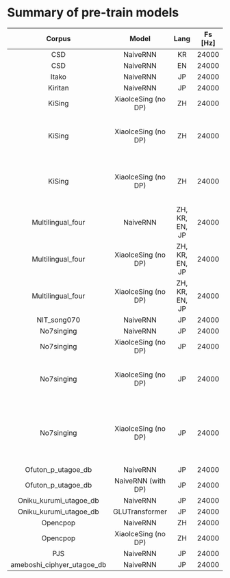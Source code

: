 # Summary of pre-train models

| Corpus                    | Model                 | Lang            | Fs [Hz] | Recipe                                                                                     | Download                                                                            | Note                                                          |
| :------------:            | :-------------------: | :---:           | :-----: | :---------------------------------------------------------------------------------------:  | :----------:                                                                        | :-----------------------------------------------------------: |
| CSD                       | NaiveRNN              | KR              | 24000   | [link](https://github.com/SJTMusicTeam/Muskits/tree/main/egs/csd/svs1)                     | [link](https://drive.google.com/open?id=106uufN_PN2UmbOh9XoNpTYRHqtbOON-U) |                                                               |
| CSD                       | NaiveRNN              | EN              | 24000   | [link](https://github.com/SJTMusicTeam/Muskits/tree/main/egs/csd/svs1)                     | [link](https://drive.google.com/open?id=1lSzL1wG_uoLEtXimMA_d91QmkhA5UlT9) |                                                               |
| Itako                     | NaiveRNN              | JP              | 24000   | [link](https://github.com/SJTMusicTeam/Muskits/tree/main/egs/itako/svs1)                   | [link](https://drive.google.com/file/d/16oaEMSWyMoTELJdHO3FCunfoS2C1-hTX/view?usp=sharing)             |                                                               |
| Kiritan                   | NaiveRNN              | JP              | 24000   | [link](https://github.com/SJTMusicTeam/Muskits/tree/main/egs/kiritan/svs1)                 | [link](https://drive.google.com/open?id=)            |                                                               |
| KiSing                    | XiaoIceSing (no DP)   | ZH              | 24000   | [link](https://github.com/SJTMusicTeam/Muskits/tree/main/egs/kising/svs1)                  | [link](https://drive.google.com/open?id=1e5mmJVFMpN9t3CbVuAealOLGqTXOEoCd)          |                                                               |
| KiSing                    | XiaoIceSing (no DP)   | ZH              | 24000   | [link](https://github.com/SJTMusicTeam/Muskits/tree/main/egs/kising/svs1)                  | [link](https://drive.google.com/open?id=1eN5RoGHP8NGBdFZbQdouvgNwNVCKjnen) | Pre-trained from multilinugal recipe                          |
| KiSing                    | XiaoIceSing (no DP)   | ZH              | 24000   | [link](https://github.com/SJTMusicTeam/Muskits/tree/main/egs/kising/svs1)                  | [link](https://drive.google.com/open?id=13HhAY6a-Dc4aIg3Ae3VTy8EhhUBXtvDL) | Pre-trained from Opencpop recipe                              |
| Multilingual_four         | NaiveRNN              | ZH, KR, EN, JP  | 24000   | [link](https://github.com/SJTMusicTeam/Muskits/tree/main/egs/multilingual_four/svs1)       | [link](https://drive.google.com/open?id=1bnHJ18t_nOusvSOhoDt9iIcXttvLzNcA) | No language ID                                                |
| Multilingual_four         | XiaoIceSing (no DP)   | ZH, KR, EN, JP  | 24000   | [link](https://github.com/SJTMusicTeam/Muskits/tree/main/egs/multilingual_four/svs1)       | [link](https://drive.google.com/open?id=14UrlKFgOAaRYb3lQq_Pwc_6fVKuzdzzr) | No language ID                                                |
| Multilingual_four         | XiaoIceSing (no DP)   | ZH, KR, EN, JP  | 24000   | [link](https://github.com/SJTMusicTeam/Muskits/tree/main/egs/multilingual_four/svs1)       | [link](https://drive.google.com/open?id=1l1xukqOGT_IqVlp3feKT9jFx1NoCQJG0) | With language ID                                              |
| NIT_song070               | NaiveRNN              | JP              | 24000   | [link](https://github.com/SJTMusicTeam/Muskits/tree/main/egs/natsume/svs1)                 | [link](https://drive.google.com/open?id=172knF3Ycbtm0rFexvumOuqHJ7EM1YFmM) |                                                               |
| No7singing                | NaiveRNN              | JP              | 24000   | [link](https://github.com/SJTMusicTeam/Muskits/tree/main/egs/no7singing/svs1)              | [link](https://drive.google.com/open?id=) |                                                               |
| No7singing                | XiaoIceSing (no DP)   | JP              | 24000   | [link](https://github.com/SJTMusicTeam/Muskits/tree/main/egs/no7singing/svs1)              | [link](https://drive.google.com/open?id=) |                                                               |
| No7singing                | XiaoIceSing (no DP)   | JP              | 24000   | [link](https://github.com/SJTMusicTeam/Muskits/tree/main/egs/no7singing/svs1)              | [link](https://drive.google.com/open?id=) | Pre-trained from multilinugal recipe                          |
| No7singing                | XiaoIceSing (no DP)   | JP              | 24000   | [link](https://github.com/SJTMusicTeam/Muskits/tree/main/egs/no7singing/svs1)              | [link](https://drive.google.com/open?id=) | Pre-trained from multilingual (add language ID) recipe        |
| Ofuton_p_utagoe_db        | NaiveRNN              | JP              | 24000   | [link](https://github.com/SJTMusicTeam/Muskits/tree/main/egs/ofuton_p_utagoe_db/svs1)      | [link](https://drive.google.com/open?id=14JNLdKf5MACIMES2vpQG73g8j0mj8BdV) |                                                               |
| Ofuton_p_utagoe_db        | NaiveRNN (with DP)    | JP              | 24000   | [link](https://github.com/SJTMusicTeam/Muskits/tree/main/egs/ofuton_p_utagoe_db/svs1)      | [link](https://drive.google.com/open?id=1xST7lZ6ss-GXxs4sBHSARSa-rSoAF9ma) |                                                               |
| Oniku_kurumi_utagoe_db    | NaiveRNN              | JP              | 24000   | [link](https://github.com/SJTMusicTeam/Muskits/tree/main/egs/oniku_kurumi_utagoe_db/svs1)  | [link](https://drive.google.com/open?id=)                                            |                                                               |
| Oniku_kurumi_utagoe_db    | GLUTransformer              | JP              | 24000   | [link](https://github.com/SJTMusicTeam/Muskits/tree/main/egs/oniku_kurumi_utagoe_db/svs1)  | [link](https://drive.google.com/file/d/1CuDXCDge-fZ6n4kAojHF6AKqqDsBFNMx/view?usp=sharing)                                            |                                                               |
| Opencpop                  | NaiveRNN              | ZH              | 24000   | [link](https://github.com/SJTMusicTeam/Muskits/tree/main/egs/opencpop/svs1)                | [link](https://drive.google.com/open?id=1lIuqmiZ392AbmVF39lKoBWfFcr0ArdAr) |                                                               |
| Opencpop                  | XiaoIceSing (no DP)   | ZH              | 24000   | [link](https://github.com/SJTMusicTeam/Muskits/tree/main/egs/opencpop/svs1)                | [link](https://drive.google.com/open?id=1c2ZdyPcoytOHu4w_GLgWu1VEZZ0Mshoa) |                                                               |
| PJS                       | NaiveRNN              | JP              | 24000   | [link](https://github.com/SJTMusicTeam/Muskits/tree/main/egs/pjs/svs1)                     | [link](https://drive.google.com/file/d/1t5M2ZA_INJj56FSBWl8wqEBFVYQLwp8D/view?usp=sharing)                                            |                                                               |
| ameboshi_ciphyer_utagoe_db| NaiveRNN              | JP              | 24000   | [link](https://github.com/SJTMusicTeam/Muskits/tree/main/egs/ameboshi_ciphyer_utagoe_db/svs1)                     | [link](https://drive.google.com/file/d/1IoLazWWcIoN8UZGwB05BJgNhgaP4Fo7B/view?usp=sharing)                                            |                                                               |
